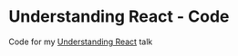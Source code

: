 Understanding React - Code
===================

Code for my [Understanding React](https://slid.es/w33ble/understanding-react) talk

